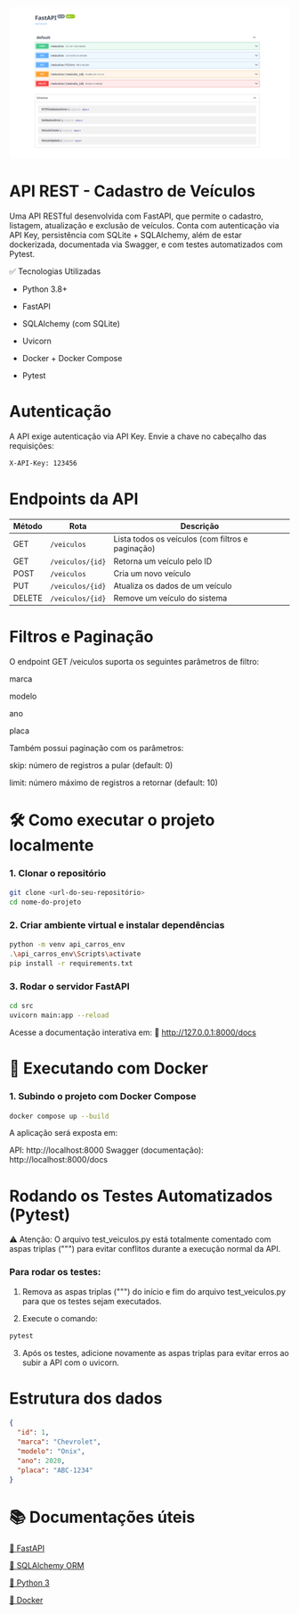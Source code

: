 ![API REST Veiculos](assets/api_rest_veiculos.png)

#  API REST - Cadastro de Veículos
Uma API RESTful desenvolvida com FastAPI, que permite o cadastro, listagem, atualização e exclusão de veículos. Conta com autenticação via API Key, persistência com SQLite + SQLAlchemy, além de estar dockerizada, documentada via Swagger, e com testes automatizados com Pytest.

✅ Tecnologias Utilizadas
- Python 3.8+

- FastAPI

- SQLAlchemy (com SQLite)

- Uvicorn

- Docker + Docker Compose

- Pytest

# Autenticação
A API exige autenticação via API Key. Envie a chave no cabeçalho das requisições:

```bash
X-API-Key: 123456
```

# Endpoints da API

| Método | Rota             | Descrição                                         |
| ------ | ---------------- | ------------------------------------------------- |
| GET    | `/veiculos`      | Lista todos os veículos (com filtros e paginação) |
| GET    | `/veiculos/{id}` | Retorna um veículo pelo ID                        |
| POST   | `/veiculos`      | Cria um novo veículo                              |
| PUT    | `/veiculos/{id}` | Atualiza os dados de um veículo                   |
| DELETE | `/veiculos/{id}` | Remove um veículo do sistema                      |

# Filtros e Paginação

O endpoint GET /veiculos suporta os seguintes parâmetros de filtro:

marca

modelo

ano

placa

Também possui paginação com os parâmetros:

skip: número de registros a pular (default: 0)

limit: número máximo de registros a retornar (default: 10)

# 🛠️ Como executar o projeto localmente

### 1. Clonar o repositório
```bash
git clone <url-do-seu-repositório>
cd nome-do-projeto
```

### 2. Criar ambiente virtual e instalar dependências
```bash
python -m venv api_carros_env
.\api_carros_env\Scripts\activate
pip install -r requirements.txt
```
### 3. Rodar o servidor FastAPI
```bash
cd src
uvicorn main:app --reload
```
Acesse a documentação interativa em:
🔗 http://127.0.0.1:8000/docs

# 🐳 Executando com Docker

### 1. Subindo o projeto com Docker Compose
```bash
docker compose up --build
```
A aplicação será exposta em:

API: http://localhost:8000
Swagger (documentação): http://localhost:8000/docs

# Rodando os Testes Automatizados (Pytest)
⚠️ Atenção: O arquivo test_veiculos.py está totalmente comentado com aspas triplas (""") para evitar conflitos durante a execução normal da API.

### Para rodar os testes:
1. Remova as aspas triplas (""") do início e fim do arquivo test_veiculos.py para que os testes sejam executados.

2. Execute o comando:
```bash
pytest
```

3. Após os testes, adicione novamente as aspas triplas para evitar erros ao subir a API com o uvicorn.

# Estrutura dos dados
```json
{
  "id": 1,
  "marca": "Chevrolet",
  "modelo": "Onix",
  "ano": 2020,
  "placa": "ABC-1234"
}
```

# 📚 Documentações úteis

[📘 FastAPI](https://fastapi.tiangolo.com/learn/)

[🧱 SQLAlchemy ORM](https://docs.sqlalchemy.org/en/20/orm/quickstart.html#declare-models)

[🐍 Python 3](https://docs.python.org/3/contents.html)

[🐳 Docker](https://docs.docker.com/)
